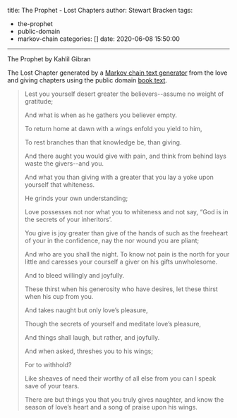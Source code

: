title: The Prophet - Lost Chapters
author: Stewart Bracken
tags:
  - the-prophet
  - public-domain
  - markov-chain
categories: []
date: 2020-06-08 15:50:00
---
The Prophet by Kahlil Gibran

The Lost Chapter generated by a [Markov chain text generator](https://projects.haykranen.nl/markov/demo/) from the love and giving chapters using the public domain [book text](http://www.gutenberg.org/ebooks/58585).

> Lest you yourself desert greater
> the believers--assume no weight of
> gratitude;
> 
> And what is when as he gathers you believer empty.
>
> To return home at dawn with a wings enfold you yield to
> him,
>
> To rest branches
> than that knowledge be,
> than giving.
>
> And there aught you would give with pain,
> and think from behind lays waste the givers--and you.
>
> And what you
> than giving with a greater
> that you lay a yoke upon
> yourself that whiteness.
>
> He grinds your own understanding;
>
> Love possesses not nor what you to whiteness and not say, “God
> is in the secrets of your
> inheritors’.
>
> You give is joy greater
> than give of the hands of such as the
> freeheart of your
> in the confidence, nay the nor wound you are pliant;
>
> And who are you
> shall the night. To
> know
> not pain is the north for your little and
> caresses your courself a
> giver on
> his gifts unwholesome.
>
> And to bleed willingly and joyfully.
>
> These thirst when his generosity who have
> desires, let these thirst when his
> cup from you.
>
> And takes
> naught but only
> love’s pleasure,
>
> Though the secrets of yourself and meditate
> love’s pleasure,
>
> And things shall laugh, but rather, and joyfully.
>
> And when asked, threshes you to his wings;
>
> For to
> withhold?
>
> Like sheaves of need
> their worthy of all
> else from you can I
> speak save of your
> tears.
>
> There are but things
> you that you
> truly gives naughter, and know the season
> of love’s heart and a song of
> praise upon his wings.